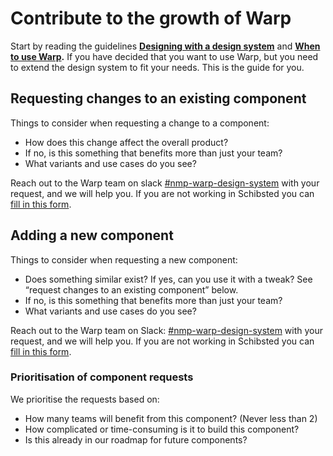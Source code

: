 # Contribute to the growth of Warp

Start by reading the guidelines **[Designing with a design system](/get-started/)** and **[When to use Warp](/get-started/#when-to-use-warp).**
If you have decided that you want to use Warp, but you need to extend the design system to fit your needs.
This is the guide for you.

## Requesting changes to an existing component

Things to consider when requesting a change to a component:

- How does this change affect the overall product?
- If no, is this something that benefits more than just your team?
- What variants and use cases do you see?

Reach out to the Warp team on slack [#nmp-warp-design-system](https://sch-chat.slack.com/archives/C04NF2K46LB) with your request, and we will help you.
If you are not working in Schibsted you can [fill in this form](https://docs.google.com/forms/d/e/1FAIpQLSfs54AvPDtDdJNsN0-YeAxHV-6Qd5V2p4EJo7qEzLlCu9Pe_g/viewform).

## Adding a new component

Things to consider when requesting a new component:

- Does something similar exist? If yes, can you use it with a tweak? See “request changes to an existing component” below.
- If no, is this something that benefits more than just your team?
- What variants and use cases do you see?

Reach out to the Warp team on Slack: [#nmp-warp-design-system](https://sch-chat.slack.com/archives/C04NF2K46LB) with your request, and we will help you.
If you are not working in Schibsted you can [fill in this form](https://docs.google.com/forms/d/e/1FAIpQLSfs54AvPDtDdJNsN0-YeAxHV-6Qd5V2p4EJo7qEzLlCu9Pe_g/viewform).

### Prioritisation of component requests
We prioritise the requests based on:

- How many teams will benefit from this component? (Never less than 2)
- How complicated or time-consuming is it to build this component?
- Is this already in our roadmap for future components?
